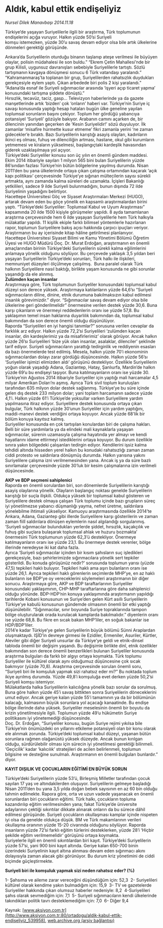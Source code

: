# Aldık, kabul ettik endişeliyiz

*Nursel Dilek Manavbaşı 2014.11.18*

<div class="pNewsDetailMainContent" itemprop="articleBody">
 <p>
  Türkiye’de yaşayan Suriyelilerle ilgili bir araştırma, Türk toplumunun endişelerini açığa vuruyor. Halkın yüzde 50’si Suriyeli
  <br/>
  komşu istemezken, yüzde 30’u savaş devam ediyor olsa bile artık ülkelerine dönmeleri gerektiği görüşünde.
 </p>
 <p>
  Ankara’da Suriyelilerin oturduğu binanın taşlanıp ateşe verilmesi ile büyüyen olaylar, polisin müdahalesi ile son buldu.” “Ekrem Çetin Mahallesi’nde bir grup Kilisli, uygunsuz davranışları sebebiyle Suriyelilerle tartıştı. Sözlü tartışmanın kavgaya dönüşmesi sonucu 6 Türk vatandaşı yaralandı.” “Kahramanmaraş’ta toplanan bir grup, Suriyelilerden rahatsızlık duydukları gerekçesiyle eylem yaptı. Çıkan arbedede biri polis 2 kişi yaralandı.” “Adana’da esnaf ile Suriyeli sığınmacılar arasında ‘işyeri açıp ticaret yapma’ konusundaki tartışma şiddete dönüştü.”
  <br/>
  Hırsızlık, tecavüz, taciz, gasp… Televizyon haberlerinde ya da gazete manşetlerinde artık ‘bizden’ çok ‘onların’ haberi var. Türkiye’nin Suriye iç savaşı konusunda yaptığı hesap hataları bugün ülke geneline yayılan toplumsal sorunların başını çekiyor. Toplum her gördüğü yabancıya potansiyel ‘Suriyeli’ gözüyle bakıyor. Arabanın camını açarken de, bir dilencinin yanından geçerken de ‘Kesin Suriyelidir!’ sözü duyuluyor. İlk zamanlar ‘misafire hürmette kusur etmeme’ fikri zamanla yerini ‘ne zaman gidecekler’e bıraktı. Bazı Suriyelilerin karıştığı asayiş olayları, kadınların ikinci eş olması, fuhuş ve dilenciliğin artması, hastane, okul gibi kurumların yetmemesi ve kiraların yükselmesi, başlangıçtaki kardeşlik havasından giderek uzaklaşılmaya yol açıyor.
  <br/>
  Türkiye’deki Suriyeliler konusu son üç yılın en önemli gündem maddesi. Ekim 2014 itibariyle sayıları 1 milyon 565 bini bulan Suriyelilerin yüzde 86’sından fazlası Türkiye’nin bütün bölgelerine yayılmış durumda. Nisan 2011’den bu yana ülkelerinde ortaya çıkan çatışma ortamından kaçarak ‘açık kapı politikası’ çerçevesinde Türkiye’ye sığınan mültecilerin sayısı sürekli artmakta, aynı zamanda kalma süreleri de uzamakta. İçişleri Bakanlığı yetkilileri, sadece 9 ilde Suriyeli bulunmadığını, bunun dışında 72 ilde Suriyelinin yaşadığını belirtiyor.
  <br/>
  Hacettepe Üniversitesi Göç ve Siyaset Araştırmaları Merkezi (HUGO), artarak devam eden bu göçe yönelik en kapsamlı araştırmalardan birini yaptı. “Türkiye’deki Suriyeliler: Toplumsal Kabul ve Uyum Araştırması” kapsamında 20 ilde 1500 kişiyle görüşmeler yapıldı. 8 ayda tamamlanan araştırma çerçevesinde hem 6 ilde yaşayan Suriyelilerle hem Türk halkıyla mülakatlar yapıldı. 11 kişilik ekiple farklı bilimsel yöntemlerle hazırlanan rapor, toplumun Suriyelilere bakış açısı hakkında çarpıcı ipuçları veriyor. Araştırmanın bu ay içerisinde kitap hâline getirilmesi planlanıyor.
  <br/>
  Hacettepe Üniversitesi Siyaset Bilimi ve Kamu Yönetimi Bölümü Öğretim Üyesi ve HUGO Müdürü Doç. Dr. Murat Erdoğan, araştırmanın en önemli amaçlarından birinin Türkiye’deki Suriyelilerin sürekli kalma eğilimlerini anlamaya yönelik olduğunu söylüyor. Bu çerçevede yaklaşık 3,5 yıldan beri yaşayan Suriyelilerin Türkiye’deki sorunları, Türk halkı ile ilişkileri, memnuniyet düzeyleri ölçülmeye çalışılmış.  Buna paralel olarak Türk halkının Suriyelilere nasıl baktığı, birlikte yaşam konusunda ne gibi sorunlar yaşandığı da ele alınmış.
  <br/>
  <strong>
   Zulümden kaçan insanlar
  </strong>
  <br/>
  Araştırmaya göre, Türk toplumunun Suriyeliler konusundaki toplumsal kabul düzeyi son derece yüksek. Araştırmaya katılanların yüzde 64,6’sı “Suriyeli sığınmacıların diline, dinine, etnik durumuna bakılmaksızın kabul edilmesi insanlık görevimizdir.” diyor. “Sığınmacılar savaş devam ediyor olsa bile ülkelerine geri gönderilmelidir” önermesine verilen destek yüzde 30,6. Buna karşı çıkanların ve önermeyi reddedenlerin oranı ise yüzde 57,8. Bu yaklaşımın temel insan haklarına duyarlılık bakımından da, toplumsal kabul bakımından da son derece önemli olduğu düşünülüyor.
  <br/>
  Raporda “Suriyelileri en iyi hangisi tanımlar?” sorusuna verilen cevaplar da farklılık arz ediyor. Halkın yüzde 72,2’si Suriyelileri ‘zulümden kaçan insanlar, din kardeşlerimiz ya da misafirlerimiz’ olarak görüyor. Ancak halkın yüzde 26’sı Suriyelileri ‘bize yük olan insanlar, asalaklar, dilenciler’ şeklinde tarif ediyor. Suriyeli sığınmacıların yarattığı tedirginlik ve reddiyenin esasları da bazı önermelerde test edilmiş. Mesela, halkın yüzde 70’i ekonominin sığınmacılardan dolayı zarar gördüğü düşüncesinde. Halkın yüzde 56’sı ‘Suriyeliler işimizi elimizden aldı’ görüşünü destekliyor. Özellikle Suriyelilerin yoğun olarak yaşadığı Adana, Gaziantep, Hatay, Şanlıurfa, Mardin’de halkın yüzde 69’u bu endişeyi taşıyor. Buna katılmayanların oranı ise yüzde 30.
  <br/>
  Türkiye’nin Ağustos 2014 itibariyle Suriyeliler için yaptığı mali harcamalar 4,5 milyar Amerikan Doları’nı aşmış. Ayrıca Türk sivil toplum kuruluşları tarafından 635 milyon dolar destek sağlanmış. Türkiye’ye bu süre içinde gelen dış destek 233 milyon dolar; yani toplam harcamanın sadece yüzde 4,1’i. Halkın yüzde 61’i Türkiye’de yoksullar varken Suriyelilere yardım yapılmasına itiraz ediyor. Suriyelilere destek konusunda ortaya çıkan bulgular, Türk halkının yüzde 30’unun Suriyeliler için yardım yaptığını, maddi-manevi destek verdiğini ortaya koyuyor. Ancak yüzde 68’lik bir bölüm konuya kayıtsız kalmış.
  <br/>
  Suriyeliler konusunda en çok tartışılan konulardan biri de çalışma hakları. Belli bir süre yardımlarla ya da elindeki mali kaynaklarla yaşayan sığınmacılar, sürenin uzamasıyla çalışma hayatında yer almayı ve kendi hayatlarını idame ettirmeyi istediklerini ortaya koyuyor. Bu durum özellikle sınıra yakın bölgedeki çalışanları tedirgin ediyor. Kendilerini işsiz kalma tehdidi altında hisseden yerel halkın bu konudaki rahatsızlığı zaman zaman ciddi protesto ve saldırılara dönüşmüş durumda. Halkın yarısına yakını Suriyelilere çalışma izni verilmemesinden yana. Ancak iş ya da süre bazlı sınırlamalar çerçevesinde yüzde 30’luk bir kesim çalışmalarına izin verilmeli düşüncesinde.
 </p>
 <p>
  <strong>
   AKP ve BDP seçmeni sahiplenici
  </strong>
  <br/>
  Raporda en önemli sorulardan biri, son dönemlerde Suriyelilerin karıştığı asayiş olaylarına yönelik. Olayların başlangıç noktası genelde Suriyelilerin karıştığı bir suçla ilişkili. Oldukça yüksek bir toplumsal kabul gösteren ve Suriyelilere destek olmaya çalışan Türk toplumu içinde bazı grupların süreç iyi yönetilmezse yabancı düşmanlığı yayma, nefret üretme, saldırılara yönelebilme ihtimali yükseliyor. Kamuoyu araştırmasında özellikle 2014’te Ankara, Adana, Gaziantep gibi illerde Suriyelilere karşı gösterilerin ve zaman zaman fiilî saldırılara dönüşen eylemlerin nasıl algılandığı sorgulanmış. ‘Suriyeli sığınmacılar bulundukları yerlerde şiddet, hırsızlık, kaçakçılık ve fuhuş gibi suçlara bulaşarak toplumsal ahlak ve huzuru bozmakta’ önermesini Türk toplumunun yüzde 62,3’ü destekliyor. Önermeye katılmayanların oranı ise yüzde 23,1. Bu önermeye destek verenler, bölge illerinde neredeyse iki kat daha fazla.
  <br/>
  Ayrıca ‘Suriyeli sığınmacılar içinden bir kısım şahısların suç işledikleri gerekçesiyle, bazı şehirlerimizde sığınmacılara yönelik sert tepkiler gösterildi. Bu konuda görüşünüz nedir?’ sorusunda toplumun yarısı (yüzde 47,5) tepkileri haklı buluyor. Tepkileri haklı ama aşırı bulanların oranı ise yüzde 26,1. Ayrıca tepkileri haklı görenlerin seçimlerde MHP’ye, en az haklı bulanların ise BDP’ye oy vereceklerini söylemeleri araştırmanın bir diğer sonucu. Araştırmaya göre, AKP ve BDP taraftarlarının Suriyeliler konusundaki yaklaşımının, CHP-MHP taraftarlarına göre daha sahiplenici olduğu yönünde. BDP-HDP’nin konuya yaklaşımında araştırmanın yapıldığı tarihlerde Kobani konusunun ve Suriye’den gelen Kürt asıllı Suriyelilerin Türkiye’ye kabulü konusunun gündemde olmasının önemli bir etki yaptığı düşünülebilir. “Sığınmacılar, sınır boyunda Suriye topraklarında tampon bölge oluşturularak orada kurulacak kamplarda bakılmalıdır.” diyenlerin oranı ise yüzde 68,8. Bu fikre en sıcak bakan MHP’liler, en soğuk bakanlar ise HDP/BDP’liler.
  <br/>
  2014’e kadar Türkiye’ye gelen Suriyelilerin büyük bölümü Sünni Araplardan oluşmaktaydı. IŞİD’in devreye girmesi ile Ezidiler, Ermeniler, Asuriler, Kürtler, Aleviler gibi diğer Suriyeli unsurlar da Türkiye’ye geldi ve etnik-dinsel tabloda önemli bir değişim yaşandı. Bu değişimle birlikte dinî, etnik özellikler bakımından son derece önemli benzerlikleri bulunan Suriyeliler konusunda araştırma bulguları da farklı bir algıyı ortaya koymakta. Türk toplumu Suriyeliler ile kültürel olarak aynı olduğumuz düşüncesine çok sıcak bakmıyor (yüzde 70,8). Araştırma çerçevesinde sorulan önemli soru, “Suriyeli biri ile komşuluk yapmak sizi rahatsız eder mi?” Bu noktada toplum ikiye ayrılmış durumda. Yüzde 49,8’i komşuluğa evet derken yüzde 50,2’si Suriyeli komşu istemiyor.
  <br/>
  Mülakatlarda halka Suriyelilerin kalıcılığına yönelik bazı sorular da sorulmuş. Buna göre halkın yüzde 45’i savaş bittikten sonra Suriyelilerin döneceklerini umut ediyor. Ancak geriye kalan yüzde 55’i tamamının ya da bir bölümünün kalacağı, kalmasının büyük sorunlara yol açacağı kanaatinde. Bu endişe bölge illerinde daha yüksek. Suriyeliler meselesinin önemli bir boyutu da krizin yönetilmesiyle ilgili. Toplumun yüzde 49’u hükümetin Suriye politikasını iyi yönetemediği düşüncesinde.
  <br/>
  Doç. Dr. Erdoğan, “Suriyeliler konusu, bugün Suriye rejimi yıkılsa bile Türkiye’nin önümüzdeki on yıllarını etkileme potansiyeli olan bir konu olarak ele alınmak zorunda. Türkiye’deki toplumsal kabul düzeyi, yaşanan bütün sorunlara rağmen olağanüstü yüksek düzeyde. Ancak bunun kırılgan olduğu, sürdürülebilir olması için sürecin iyi yönetilmesi gerektiği bilinmeli. ‘Geçicilik’ kadar ‘kalıcılık’ stratejileri de acilen belirlenmeli, toplumun bilgisine ve desteğine sunulmalı. Araştırmanın en önemli bulguları bunlardır.” diyor.
 </p>
 <p>
  <strong>
   KAYIT DIŞILIK VE ÇOCUKLARIN EĞİTİMİ EN BÜYÜK SORUN
  </strong>
 </p>
 <p>
  Türkiye’deki Suriyelilerin yüzde 53’ü, Birleşmiş Milletler tarafından çocuk sayılan 17 yaş ve altındakilerden oluşuyor. Suriyelilerin gelmeye başladığı Nisan 2011’den bu yana 3,5 yılda doğan bebek sayısının en az 60 bin olduğu tahmin edilmekte. Rapora göre, orta ve uzun vadede yaşanacak en önemli sorunlardan biri çocukların eğitimi. Türk halkı, çocukların topluma kazandırılıp eğitim verilmesinden yana; fakat Türkiye’de üniversite adaylarının çektiği sıkıntılar dikkate alınarak onların da bu sürece dâhil edilmesi görüşünde. Suriyeli çocukların okullaşması kamplar içinde nispeten iyi olsa da genelde oldukça düşük. BM ve Türk makamlarının verileri okullaşma oranının yüzde 15-20 civarında olduğunu söylüyor. Raporda insanların yüzde 72’si farklı eğitim türlerini desteklerken, yüzde 28’i ‘Hiçbir şekilde eğitim verilmemelidir’ görüşünü ortaya koymakta.
  <br/>
  Suriyelerle ilgili en önemli sıkıntılardan biri kayıt. Türkiye’deki Suriyelilerin yüzde 57’si, yani 900 bini kayıt altında. Geriye kalan 650-700 binin üzerindeki Suriyelinin kayıt altına alınması devam eden sığınmacı akını dolayısıyla zaman alacak gibi görünüyor. Bu durum kriz yönetimini de ciddi biçimde güçleştirmekte.
 </p>
 <p>
  <strong>
   Suriyeli biri ile komşuluk yapmak sizi neden rahatsız eder? (%)
  </strong>
 </p>
 <p>
  1- Şahsıma ve aileme zarar vereceğini düşündüğüm için: 52,3  2- Suriyelileri kültürel olarak kendime yakın bulmadığım için: 15,9  3- TV ve gazetelerde Suriyeliler hakkında çıkan olumsuz haberler nedeniyle: 8,2  4-Suriyelileri şahıs olarak sevmediğim için: 7,1  5- Suriyeli sığınmacıların kendi ülkelerinde takındıkları politik tavrı desteklemediğim için: 7,0  6- Diğer 9,4
 </p>
</div>


Kaynak: [www.aksiyon.com.tr](http://www.aksiyon.com.tr:80/ortadogu/aldik-kabul-ettik-endiseliyiz_539958), [web.archive.org (arşiv bağlantısı)](http://web.archive.org/web/20150715012316/http://www.aksiyon.com.tr:80/ortadogu/aldik-kabul-ettik-endiseliyiz_539958)
